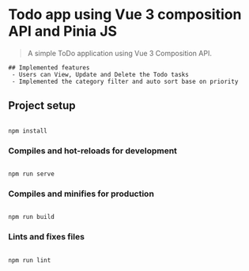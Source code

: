 # Todo app using Vue 3 composition API and Pinia JS

> A simple ToDo application using Vue 3 Composition API.

```
## Implemented features
 - Users can View, Update and Delete the Todo tasks
 - Implemented the category filter and auto sort base on priority
```

## Project setup

```

npm install

```

### Compiles and hot-reloads for development

```

npm run serve

```

### Compiles and minifies for production

```

npm run build

```

### Lints and fixes files

```

npm run lint

```

```

```
